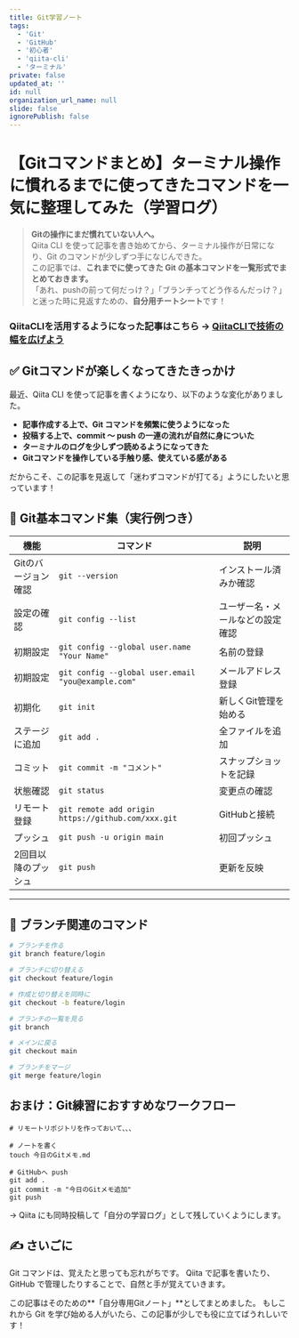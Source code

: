```yaml
---
title: Git学習ノート
tags:
  - 'Git'
  - 'GitHub'
  - '初心者'
  - 'qiita-cli'
  - 'ターミナル'
private: false
updated_at: ''
id: null
organization_url_name: null
slide: false
ignorePublish: false
---
```

# 【Gitコマンドまとめ】ターミナル操作に慣れるまでに使ってきたコマンドを一気に整理してみた（学習ログ）

> **Gitの操作にまだ慣れていない人へ。**  
> Qiita CLI を使って記事を書き始めてから、ターミナル操作が日常になり、Git のコマンドが少しずつ手になじんできた。  
> この記事では、**これまでに使ってきた Git の基本コマンドを一覧形式でまとめておきます。**  
> 「あれ、pushの前って何だっけ？」「ブランチってどう作るんだっけ？」と迷った時に見返すための、**自分用チートシート**です！

### QiitaCLIを活用するようになった記事はこちら → [QiitaCLIで技術の幅を広げよう](https://qiita.com/takumarider/items/468abb18f2c943b359e6)

## ✅ Gitコマンドが楽しくなってきたきっかけ

最近、Qiita CLI を使って記事を書くようになり、以下のような変化がありました。

- **記事作成する上で、Git コマンドを頻繁に使うようになった**
- **投稿する上で、commit 〜 push の一連の流れが自然に身についた**
- **ターミナルのログを少しずつ読めるようになってきた**
- **Gitコマンドを操作している手触り感、使えている感がある**

だからこそ、この記事を見返して「迷わずコマンドが打てる」ようにしたいと思っています！


## 📘 Git基本コマンド集（実行例つき）

| 機能 | コマンド | 説明 |
|------|----------|------|
| Gitのバージョン確認 | `git --version` | インストール済みか確認 |
| 設定の確認 | `git config --list` | ユーザー名・メールなどの設定確認 |
| 初期設定 | `git config --global user.name "Your Name"` | 名前の登録 |
| 初期設定 | `git config --global user.email "you@example.com"` | メールアドレス登録 |
| 初期化 | `git init` | 新しくGit管理を始める |
| ステージに追加 | `git add .` | 全ファイルを追加 |
| コミット | `git commit -m "コメント"` | スナップショットを記録 |
| 状態確認 | `git status` | 変更点の確認 |
| リモート登録 | `git remote add origin https://github.com/xxx.git` | GitHubと接続 |
| プッシュ | `git push -u origin main` | 初回プッシュ |
| 2回目以降のプッシュ | `git push` | 更新を反映 |

---

## 🧩 ブランチ関連のコマンド

```bash
# ブランチを作る
git branch feature/login

# ブランチに切り替える
git checkout feature/login

# 作成と切り替えを同時に
git checkout -b feature/login

# ブランチの一覧を見る
git branch

# メインに戻る
git checkout main

# ブランチをマージ
git merge feature/login

```
## おまけ：Git練習におすすめなワークフロー
```
# リモートリポジトリを作っておいて、、、

# ノートを書く
touch 今日のGitメモ.md

# GitHubへ push
git add .
git commit -m "今日のGitメモ追加"
git push
```
→ Qiita にも同時投稿して「自分の学習ログ」として残していくようにします。

## ✍️ さいごに
Git コマンドは、覚えたと思っても忘れがちです。
Qiita で記事を書いたり、GitHub で管理したりすることで、自然と手が覚えていきます。

この記事はそのための**「自分専用Gitノート」**としてまとめました。
もしこれから Git を学び始める人がいたら、この記事が少しでも役に立てばうれしいです！